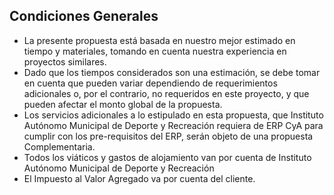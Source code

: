 ## Condiciones Generales
-  La presente propuesta está basada en nuestro mejor estimado en tiempo y materiales, tomando en cuenta nuestra experiencia en proyectos similares. 
-  Dado que los tiempos considerados son una estimación, se debe tomar en cuenta que pueden variar dependiendo de requerimientos adicionales o, por el contrario, no requeridos en este proyecto, y que pueden afectar el monto global de la propuesta.
-  Los servicios adicionales a lo estipulado en esta propuesta, que Instituto Autónomo Municipal de Deporte y Recreación requiera de ERP CyA para cumplir con los pre-requisitos del ERP, serán objeto de una propuesta Complementaria.
-  Todos los viáticos y gastos de alojamiento van por cuenta de Instituto Autónomo Municipal de Deporte y Recreación
-  El Impuesto al Valor Agregado va por cuenta del cliente.
